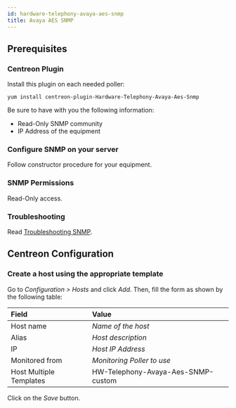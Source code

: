 ```yaml
---
id: hardware-telephony-avaya-aes-snmp
title: Avaya AES SNMP
---
```


## Prerequisites

### Centreon Plugin

Install this plugin on each needed poller:

``` shell
yum install centreon-plugin-Hardware-Telephony-Avaya-Aes-Snmp
```

Be sure to have with you the following information:

- Read-Only SNMP community
- IP Address of the equipment

### Configure SNMP on your server

Follow constructor procedure for your equipment.

### SNMP Permissions

Read-Only access.

### Troubleshooting

Read [Troubleshooting
SNMP](../tutorials/troubleshooting-plugins#snmp-checks).

## Centreon Configuration

### Create a host using the appropriate template

Go to *Configuration \> Hosts* and click *Add*. Then, fill the form as shown by
the following table:

| Field                                | Value                              |
| :----------------------------------- | :--------------------------------- |
| Host name                            | *Name of the host*                 |
| Alias                                | *Host description*                 |
| IP                                   | *Host IP Address*                  |
| Monitored from                       | *Monitoring Poller to use*         |
| Host Multiple Templates              | HW-Telephony-Avaya-Aes-SNMP-custom |

Click on the *Save* button.
